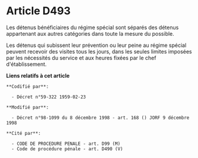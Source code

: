 # Article D493

Les détenus bénéficiaires du régime spécial sont séparés des détenus appartenant aux autres catégories dans toute la mesure
du possible.

Les détenus qui subissent leur prévention ou leur peine au régime spécial peuvent recevoir des visites tous les jours, dans
les seules limites imposées par les nécessités du service et aux heures fixées par le chef d'établissement.

**Liens relatifs à cet article**

	**Codifié par**:

	  - Décret n°59-322 1959-02-23

	**Modifié par**:

	  - Décret n°98-1099 du 8 décembre 1998 - art. 168 () JORF 9 décembre 1998

	**Cité par**:

	  - CODE DE PROCEDURE PENALE - art. D99 (M)
	  - Code de procédure pénale - art. D490 (V)
